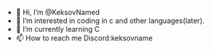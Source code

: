 - 👋 Hi, I’m @KeksovNamed
- 👀 I’m interested in coding in c and other languages(later).
- 🌱 I’m currently learning C
- 📫 How to reach me Discord:keksovname

<!---
KeksovNamed/KeksovNamed is a ✨ special ✨ repository because its `README.md` (this file) appears on your GitHub profile.
You can click the Preview link to take a look at your changes.
--->

